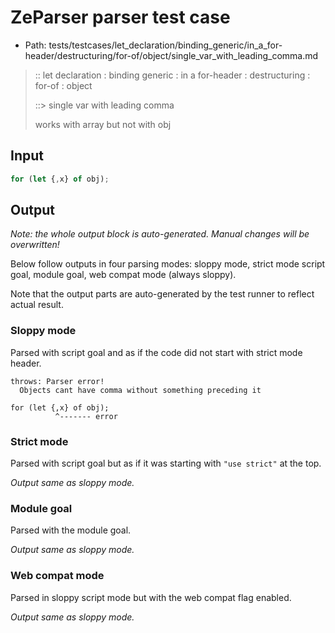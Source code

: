 # ZeParser parser test case

- Path: tests/testcases/let_declaration/binding_generic/in_a_for-header/destructuring/for-of/object/single_var_with_leading_comma.md

> :: let declaration : binding generic : in a for-header : destructuring : for-of : object
>
> ::> single var with leading comma
>
> works with array but not with obj

## Input

`````js
for (let {,x} of obj);
`````

## Output

_Note: the whole output block is auto-generated. Manual changes will be overwritten!_

Below follow outputs in four parsing modes: sloppy mode, strict mode script goal, module goal, web compat mode (always sloppy).

Note that the output parts are auto-generated by the test runner to reflect actual result.

### Sloppy mode

Parsed with script goal and as if the code did not start with strict mode header.

`````
throws: Parser error!
  Objects cant have comma without something preceding it

for (let {,x} of obj);
          ^------- error
`````

### Strict mode

Parsed with script goal but as if it was starting with `"use strict"` at the top.

_Output same as sloppy mode._

### Module goal

Parsed with the module goal.

_Output same as sloppy mode._

### Web compat mode

Parsed in sloppy script mode but with the web compat flag enabled.

_Output same as sloppy mode._
